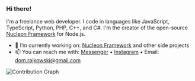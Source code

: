 ### Hi there!

I'm a freelance web developer. I code in languages like JavaScript, TypeScript, Python, PHP, C++, and C#. I'm the creator of the open-source [Nucleon Framework](https://github.com/nucleonjs/nucleon) for Node.js.

- 🔭 I’m currently working on: [Nucleon Framework](https://github.com/nucleonjs/nucleon) and other side projects
- 📫 You can reach me with: [Messenger](https://www.facebook.com/dominik.rajkowski.9) • [Instagram](https://www.instagram.com/dominiq_rajkowski/) • Email: dom.rajkowski@gmail.com

![Contribution Graph](https://activity-graph.herokuapp.com/graph?username=Doc077&custom_title=Doc077%20Contribution%20Activity%20Graph&bg_color=0D1117&color=b383ff&line=30363d&point=b383ff&hide_border=true)
